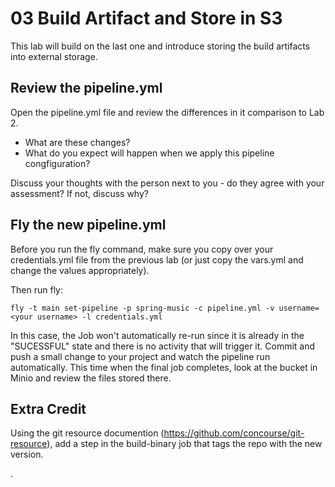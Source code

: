# 03 Build Artifact and Store in S3

This lab will build on the last one and introduce storing the build artifacts into external storage.

## Review the pipeline.yml

Open the pipeline.yml file and review the differences in it comparison to Lab 2.

- What are these changes?
- What do you expect will happen when we apply this pipeline congfiguration?

Discuss your thoughts with the person next to you - do they agree with your assessment?  If not, discuss why?

## Fly the new pipeline.yml

Before you run the fly command, make sure you copy over your credentials.yml file from the previous lab (or just copy the vars.yml and change the values appropriately).

Then run fly:

```
fly -t main set-pipeline -p spring-music -c pipeline.yml -v username=<your username> -l credentials.yml
```

In this case, the Job won't automatically re-run since it is already in the "SUCESSFUL" state and there is no activity that will trigger it.  Commit and push a small change to your project and watch the pipeline run automatically.  This time when the final job completes, look at the bucket in Minio and review the files stored there.

## Extra Credit

Using the git resource documention (https://github.com/concourse/git-resource), add a step in the build-binary job that tags the repo with the new version.

.
